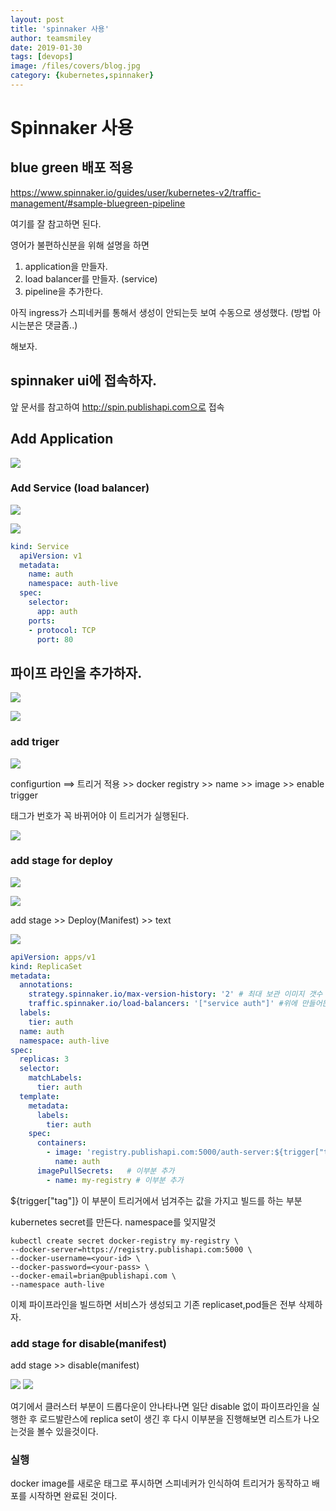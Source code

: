 ```yaml
---
layout: post
title: 'spinnaker 사용' 
author: teamsmiley
date: 2019-01-30
tags: [devops]
image: /files/covers/blog.jpg
category: {kubernetes,spinnaker}
---
```


# Spinnaker 사용

## blue green 배포 적용 

<https://www.spinnaker.io/guides/user/kubernetes-v2/traffic-management/#sample-bluegreen-pipeline>

여기를 잘 참고하면 된다. 

영어가 불편하신분을 위해 설명을 하면  

1. application을 만들자.  
2. load balancer를 만들자. (service)
3. pipeline을 추가한다. 

아직 ingress가 스피네커를 통해서 생성이 안되는듯 보여 수동으로 생성했다. (방법 아시는분은 댓글좀..)

해보자.

## spinnaker ui에 접속하자. 

앞 문서를 참고하여 http://spin.publishapi.com으로 접속

## Add Application 

![]({{site_baseurl}}/assets/spinnaker-01.png)

### Add Service (load balancer)

![]({{site_baseurl}}/assets/spinnaker-02.png)

![]({{site_baseurl}}/assets/spinnaker-03.png)

```yml
kind: Service
  apiVersion: v1
  metadata:
    name: auth
    namespace: auth-live
  spec:
    selector:
      app: auth
    ports:
    - protocol: TCP
      port: 80
```

## 파이프 라인을 추가하자. 

![]({{site_baseurl}}/assets/spinnaker-04.png)

![]({{site_baseurl}}/assets/spinnaker-05.png)

### add triger 
![]({{site_baseurl}}/assets/spinnaker-06.png)

configurtion ==> 트리거 적용 >> docker registry  >> name >> image >> enable trigger

태그가 번호가 꼭 바뀌어야 이 트리거가 실행된다.

![]({{site_baseurl}}/assets/spinnaker-07.png)

### add stage for deploy

![]({{site_baseurl}}/assets/spinnaker-08.png)

![]({{site_baseurl}}/assets/spinnaker-09.png)

add stage >> Deploy(Manifest) >> text 

![]({{site_baseurl}}/assets/spinnaker-10.png)

```yml
apiVersion: apps/v1
kind: ReplicaSet
metadata:
  annotations:
    strategy.spinnaker.io/max-version-history: '2' # 최대 보관 이미지 갯수 롤백이 최근 1번째까지 가능하게 된다.
    traffic.spinnaker.io/load-balancers: '["service auth"]' #위에 만들어둔 서비스 붙인다. 이게 없으면 disable이 안된다. 
  labels:
    tier: auth
  name: auth
  namespace: auth-live
spec:
  replicas: 3
  selector:
    matchLabels:
      tier: auth
  template:
    metadata:
      labels:
        tier: auth
    spec:
      containers:
        - image: 'registry.publishapi.com:5000/auth-server:${trigger["tag"]}' # 이거 중요 트리거에서 넘겨준 정보를 가지고 빌드한다.
          name: auth
      imagePullSecrets:   # 이부분 추가
        - name: my-registry # 이부분 추가
```

${trigger["tag"]} 이 부분이 트리거에서 넘겨주는 값을 가지고 빌드를 하는 부분

kubernetes secret를 만든다. namespace를 잊지말것

```
kubectl create secret docker-registry my-registry \
--docker-server=https://registry.publishapi.com:5000 \
--docker-username=<your-id> \
--docker-password=<your-pass> \
--docker-email=brian@publishapi.com \
--namespace auth-live
```

이제 파이프라인을 빌드하면 서비스가 생성되고 기존 replicaset,pod들은 전부 삭제하자.

### add stage for disable(manifest)

add stage >> disable(manifest) 

![]({{site_baseurl}}/assets/spinnaker-11.png)
![]({{site_baseurl}}/assets/spinnaker-12.png)

여기에서 클러스터 부분이 드롭다운이 안나타나면  일단 disable 없이 파이프라인을 실행한 후 로드발란스에 replica set이 생긴 후 다시 이부분을 진행해보면 리스트가 나오는것을 볼수 있을것이다.

### 실행 
docker image를 새로운 태그로 푸시하면 스피네커가 인식하여  트리거가 동작하고 배포를 시작하면 완료된 것이다.


